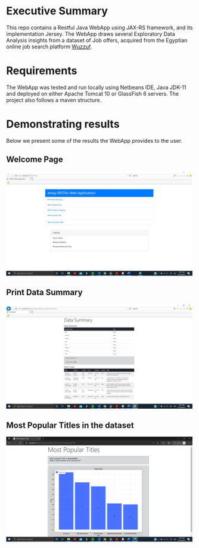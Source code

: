 # Executive Summary

This repo contains a Restful Java WebApp using JAX-RS framework, and its implementation Jersey. The WebApp draws several Exploratory Data Analysis insights from a dataset of Job offers, acquired from the Egyptian online job search platform [Wuzzuf](https://wuzzuf.net/).

# Requirements

The WebApp was tested and run locally using Netbeans IDE, Java JDK-11 and deployed on either Apache Tomcat 10 or GlassFish 6 servers. The project also follows a maven structure.

# Demonstrating results
Below we present some of the results the WebApp provides to the user.
## Welcome Page

<img src="images/welcome_page.jpg" width="500">

## Print Data Summary

<img src="images/data_summary.jpg" width="500">

## Most Popular Titles in the dataset

<img src="images/most_popular_titles.jpg" width="500">